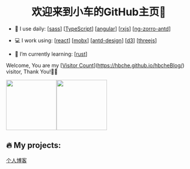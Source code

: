 <h1 align="center">欢迎来到小车的GitHub主页👋</h1>

<!--
Here are some ideas to get you started:

- 🔭 I’m currently working on ...
- 🌱 I’m currently learning ...
- 👯 I’m looking to collaborate on ...
- 🤔 I’m looking for help with ...
- 💬 Ask me about ...
- 📫 How to reach me: ...
- 😄 Pronouns: ...
- ⚡ Fun fact: ...
-->
- 🚀 I use daily:
  [[sass](https://github.com/sass/sass)]
  [[TypeScript](https://github.com/microsoft/TypeScript)]
  [[angular](https://github.com/angular/angular)]
  [[rxjs](https://github.com/ReactiveX/rxjs)]
  [[ng-zorro-antd](https://github.com/NG-ZORRO/ng-zorro-antd)]

- 💻 I work using:
  [[react](https://github.com/facebook/react)]
  [[mobx](https://github.com/mobxjs/mobx)]
  [[antd-design](https://github.com/ant-design/ant-design)]
  [[d3](https://github.com/d3/d3)]
  [[threejs](https://github.com/mrdoob/three.js/)]

- 🌱 I’m currently learning:
  [[rust](https://hbche.github.io/my-website/blog/tags/rust)]


Welcome, You are my [[Visitor Count](https://profile-counter.glitch.me/all-smile/count.svg)](https://hbche.github.io/hbcheBlog/) visitor, Thank You!🎉🎉
<!--
<div align="center" > <img height="137px" src="https://github-readme-stats.vercel.app/api?username=hbche&hide_title=true&hide_border=true&show_icons=trueline_height=21&text_color=000&icon_color=000&bg_color=0,ea6161,ffc64d,fffc4d,52fa5a&theme=graywhite" /> </div>
-->

<span><img src="https://github-readme-stats.vercel.app/api/top-langs/?username=hbche&layout=compact" height="137px" /></span><span><img height="137px" src="https://github-readme-stats.vercel.app/api?username=hbche&hide_title=true&hide_border=true&show_icons=trueline_height=21&text_color=000&icon_color=000&bg_color=0,ea6161,ffc64d,fffc4d,52fa5a&theme=graywhite" /> </span>


🔥 My projects:
-----------------------
[个人博客](https://hbche.github.io/my-website/)

<br/>  
